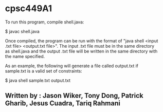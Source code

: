 # cpsc449A1
To run this program, compile shell.java:

 $ javac shell.java

Once compiled, the program can be run with the format of 
"java shell <input .txt file> <output.txt file>".
The input .txt file must be in the same directory as shell.java 
and the output .txt file will be written in the same directory
with the name specified.

As an example, the following will generate a file called
output.txt if sample.txt is a valid set of constraints:

 $ java shell sample.txt output.txt
 
 ## Written by : Jason Wiker, Tony Dong, Patrick Gharib, Jesus Cuadra, Tariq Rahmani
